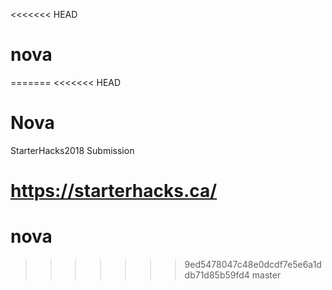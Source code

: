 <<<<<<< HEAD
# nova
=======
<<<<<<< HEAD
# Nova
StarterHacks2018 Submission

https://starterhacks.ca/
=======
# nova
>>>>>>> 9ed5478047c48e0dcdf7e5e6a1ddb71d85b59fd4
>>>>>>> master
